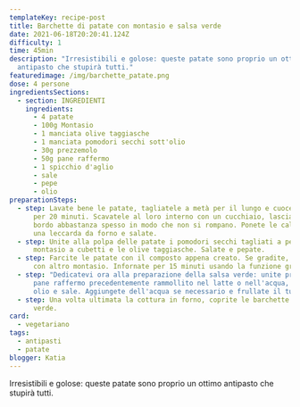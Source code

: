```yaml
---
templateKey: recipe-post
title: Barchette di patate con montasio e salsa verde
date: 2021-06-18T20:20:41.124Z
difficulty: 1
time: 45min
description: "Irresistibili e golose: queste patate sono proprio un ottimo
  antipasto che stupirà tutti."
featuredimage: /img/barchette_patate.png
dose: 4 persone
ingredientsSections:
  - section: INGREDIENTI
    ingredients:
      - 4 patate
      - 100g Montasio
      - 1 manciata olive taggiasche
      - 1 manciata pomodori secchi sott'olio
      - 30g prezzemolo
      - 50g pane raffermo
      - 1 spicchio d'aglio
      - sale
      - pepe
      - olio
preparationSteps:
  - step: Lavate bene le patate, tagliatele a metà per il lungo e cuocetele a vapore
      per 20 minuti. Scavatele al loro interno con un cucchiaio, lasciando un
      bordo abbastanza spesso in modo che non si rompano. Ponete le calotte in
      una leccarda da forno e salate.
  - step: Unite alla polpa delle patate i pomodori secchi tagliati a pezzetti, il
      montasio a cubetti e le olive taggiasche. Salate e pepate.
  - step: Farcite le patate con il composto appena creato. Se gradite, spolverate
      con altro montasio. Infornate per 15 minuti usando la funzione grill.
  - step: "Dedicatevi ora alla preparazione della salsa verde: unite prezzemolo,
      pane raffermo precedentemente rammollito nel latte o nell'acqua, aglio,
      olio e sale. Aggiungete dell'acqua se necessario e frullate il tutto."
  - step: Una volta ultimata la cottura in forno, coprite le barchette con la salsa
      verde.
card:
  - vegetariano
tags:
  - antipasti
  - patate
blogger: Katia
---
```

Irresistibili e golose: queste patate sono proprio un ottimo antipasto che stupirà tutti.